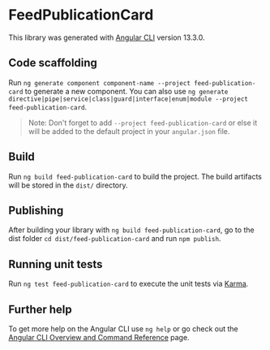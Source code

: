 # FeedPublicationCard

This library was generated with [Angular CLI](https://github.com/angular/angular-cli) version 13.3.0.

## Code scaffolding

Run `ng generate component component-name --project feed-publication-card` to generate a new component. You can also use `ng generate directive|pipe|service|class|guard|interface|enum|module --project feed-publication-card`.
> Note: Don't forget to add `--project feed-publication-card` or else it will be added to the default project in your `angular.json` file. 

## Build

Run `ng build feed-publication-card` to build the project. The build artifacts will be stored in the `dist/` directory.

## Publishing

After building your library with `ng build feed-publication-card`, go to the dist folder `cd dist/feed-publication-card` and run `npm publish`.

## Running unit tests

Run `ng test feed-publication-card` to execute the unit tests via [Karma](https://karma-runner.github.io).

## Further help

To get more help on the Angular CLI use `ng help` or go check out the [Angular CLI Overview and Command Reference](https://angular.io/cli) page.
